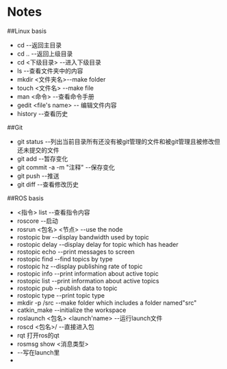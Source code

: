 # Notes


##Linux basis

* cd --返回主目录
* cd .. --返回上级目录
* cd <下级目录> --进入下级目录
* ls --查看文件夹中的内容
* mkdir <文件夹名>--make folder
* touch <文件名> --make file
* man <命令> --查看命令手册
* gedit <file's name> -- 编辑文件内容
* history --查看历史

##Git
* git status --列出当前目录所有还没有被git管理的文件和被git管理且被修改但还未提交的文件
* git add --暂存变化
* git commit -a -m "注释" --保存变化
* git push --推送
* git diff --查看修改历史


##ROS basis

* <指令> list --查看指令内容
* roscore --启动
* rosrun <包名> <节点> --use the node 
* rostopic bw    --display bandwidth used by topic
* rostopic delay --display delay for topic which has header
* rostopic echo  --print messages to screen
* rostopic find  --find topics by type
* rostopic hz    --display publishing rate of topic
* rostopic info  --print information about active topic
* rostopic list  --print information about active topics
* rostopic pub   --publish data to topic
* rostopic type  --print topic type
* mkdir -p <name>/src --make folder which includes a folder named"src"
* catkin_make --initialize the workspace
* roslaunch <包名> <launch'name> --运行launch文件
* roscd <包名>/ --直接进入包
* rqt 打开ros的qt
* rosmsg show <消息类型>
* <node name="名字" pkg="包名" type="可执行file"/> --写在launch里
* <include file="$(find mx_urdf)/launch/launch名"/>
